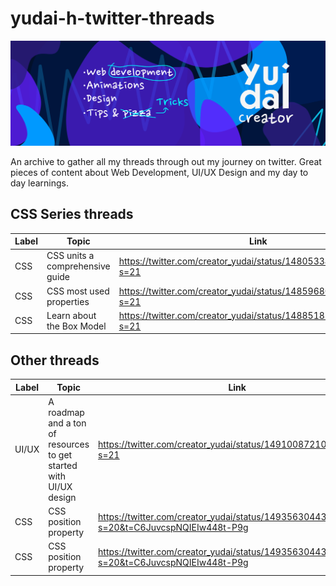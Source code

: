 # yudai-h-twitter-threads

![banner](https://github.com/Yudai-creator/Yudai-creator/blob/master/BANNER%20TWITTER.png)

An archive to gather all my threads through out my journey on twitter. Great pieces of content about Web Development, UI/UX Design and my day to day learnings.



## CSS Series threads

| Label         | Topic | Link|
| ------------- | ------------- |------------- |
| CSS           |CSS units a comprehensive guide|https://twitter.com/creator_yudai/status/1480533473895104519?s=21|
| CSS           |CSS most used properties|https://twitter.com/creator_yudai/status/1485968021332152323?s=21|
| CSS           |Learn about the Box Model|https://twitter.com/creator_yudai/status/1488518125675069443?s=21|


## Other threads

| Label         | Topic | Link|
| ------------- | ------------- |------------- |
| UI/UX         |A roadmap and a ton of resources to get started with UI/UX design|https://twitter.com/creator_yudai/status/1491008721031475201?s=21|
| CSS           |CSS position property|https://twitter.com/creator_yudai/status/1493563044328357888?s=20&t=C6JuvcspNQIEIw448t-P9g|
| CSS           |CSS position property|https://twitter.com/creator_yudai/status/1493563044328357888?s=20&t=C6JuvcspNQIEIw448t-P9g|
